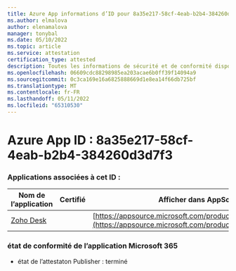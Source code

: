 ```yaml
---
title: Azure App informations d’ID pour 8a35e217-58cf-4eab-b2b4-384260d3d7f3
ms.author: elmalova
author: elenamalova
manager: tonybal
ms.date: 05/10/2022
ms.topic: article
ms.service: attestation
certification_type: attested
description: Toutes les informations de sécurité et de conformité disponibles pour 8a35e217-58cf-4eab-b2b4-384260d3d7f3.
ms.openlocfilehash: 06609cdc88298985ea203acae6b0ff39f14094a9
ms.sourcegitcommit: 0c3ca169e16a6825888669d1e8ea14f66db725bf
ms.translationtype: MT
ms.contentlocale: fr-FR
ms.lasthandoff: 05/11/2022
ms.locfileid: "65310530"
---
```

# <a name="azure-app-id-8a35e217-58cf-4eab-b2b4-384260d3d7f3"></a>Azure App ID : 8a35e217-58cf-4eab-b2b4-384260d3d7f3


### <a name="apps-associated-with-this-id"></a>Applications associées à cet ID :
| **Nom de l’application** | **Certifié** | **Afficher dans AppSource** |
|--------------|---------------|-----------------------|
| [Zoho Desk](../forward/WA104382044.md) |  | [https://appsource.microsoft.com/product/office/WA104382044](https://appsource.microsoft.com/product/office/WA104382044) |

### <a name="microsoft-365-app-compliance-status"></a>état de conformité de l’application Microsoft 365
- état de l’attestaton Publisher : terminé
